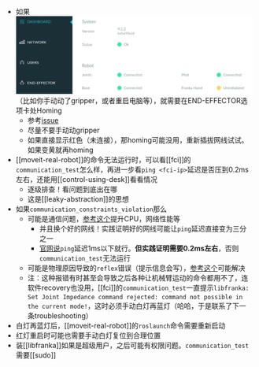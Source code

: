 - 如果![](hand-uninitialized.png)（比如你手动动了gripper，或者重启电脑等），就需要在END-EFFECTOR选项卡处Homing
  - 参考[issue](https://github.com/frankaemika/franka_ros/issues/16)
  - 尽量不要手动动gripper
  - 如果直接显示红色（未连接），那homing可能没用，重新插拔网线试试。如果变黄就再homing
- [[moveit-real-robot]]的命令无法运行时，可以看[[fci]]的`communication_test`怎么样，再进一步看`ping <fci-ip>`延迟是否压到0.2ms左右，还能用[[control-using-desk]]看看情况
  - 逐级排查！看问题到底出在哪
  - 这是[[leaky-abstraction]]的思想
- 如果`communication_constraints_violation`那么
  - 可能是通信问题，[参考这个](https://frankaemika.github.io/docs/troubleshooting.html#motion-stopped-due-to-discontinuities-or-communication-constraints-violation)提升CPU，网络性能等
    - 并且换个好的网线！实践证明好的网线可能让`ping`延迟直接变为三分之一
    - [官网说](https://frankaemika.github.io/docs/troubleshooting.html#simple-ping-tests)`ping`延迟1ms以下就行。**但实践证明需要0.2ms左右**，否则`communication_test`无法运行
  - 可能是物理原因导致的`reflex`错误（提示信息会写），[参考这个](https://frankaemika.github.io/docs/libfranka.html#errors)可能解决
  - 注：这种报错有时甚至会导致之后各种让机械臂运动的命令都用不了，连软件recovery也没用，[[fci]]的`communication_test`一直提示`libfranka: Set Joint Impedance command rejected: command not possible in the current mode!`，这时必须手动白灯再蓝灯（哈哈，于是联系了下一条troubleshooting）
- 白灯再蓝灯后，[[moveit-real-robot]]的`roslaunch`命令需要重新启动
- 红灯重启时可能也需要手动白灯复位到合理位置
- 装[[libfranka]]如果是超级用户，之后可能有权限问题。`communication_test`需要[[sudo]]